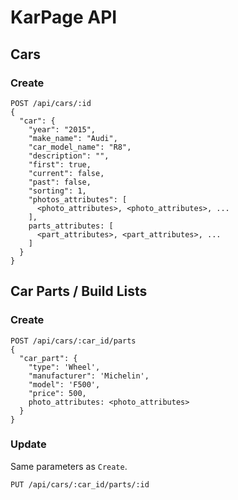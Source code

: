 # KarPage API

## Cars

### Create

```
POST /api/cars/:id
{
  "car": {
    "year": "2015",
    "make_name": "Audi",
    "car_model_name": "R8",
    "description": "",
    "first": true,
    "current": false,
    "past": false,
    "sorting": 1,
    "photos_attributes": [
      <photo_attributes>, <photo_attributes>, ...
    ],
    parts_attributes: [
      <part_attributes>, <part_attributes>, ...
    ]
  }
}
```

## Car Parts / Build Lists

### Create

```
POST /api/cars/:car_id/parts
{
  "car_part": {
    "type": 'Wheel', 
    "manufacturer": 'Michelin', 
    "model": 'F500', 
    "price": 500,
    photo_attributes: <photo_attributes>
  }
}
```

### Update

Same parameters as `Create`.

```
PUT /api/cars/:car_id/parts/:id
```
